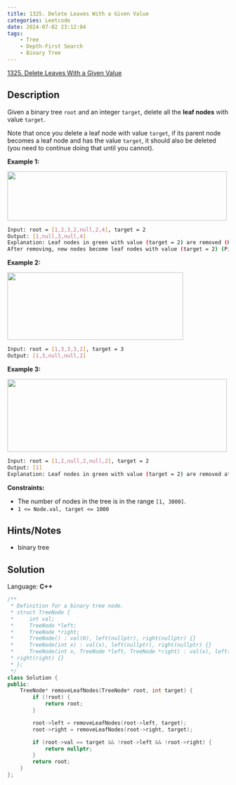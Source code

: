 ```yaml
---
title: 1325. Delete Leaves With a Given Value
categories: Leetcode
date: 2024-07-02 23:12:04
tags:
    - Tree
    - Depth-First Search
    - Binary Tree
---
```


[1325. Delete Leaves With a Given Value](https://leetcode.com/problems/delete-leaves-with-a-given-value/description/)

## Description

Given a binary tree `root` and an integer `target`, delete all the **leaf nodes**  with value `target`.

Note that once you delete a leaf node with value `target`, if its parent node becomes a leaf node and has the value `target`, it should also be deleted (you need to continue doing that until you cannot).

**Example 1:**

**<img alt="" src="https://assets.leetcode.com/uploads/2020/01/09/sample_1_1684.png" style="width: 500px; height: 112px;">**

```bash
Input: root = [1,2,3,2,null,2,4], target = 2
Output: [1,null,3,null,4]
Explanation: Leaf nodes in green with value (target = 2) are removed (Picture in left).
After removing, new nodes become leaf nodes with value (target = 2) (Picture in center).
```

**Example 2:**

**<img alt="" src="https://assets.leetcode.com/uploads/2020/01/09/sample_2_1684.png" style="width: 400px; height: 154px;">**

```bash
Input: root = [1,3,3,3,2], target = 3
Output: [1,3,null,null,2]
```

**Example 3:**

**<img alt="" src="https://assets.leetcode.com/uploads/2020/01/15/sample_3_1684.png" style="width: 500px; height: 166px;">**

```bash
Input: root = [1,2,null,2,null,2], target = 2
Output: [1]
Explanation: Leaf nodes in green with value (target = 2) are removed at each step.
```

**Constraints:**

- The number of nodes in the tree is in the range `[1, 3000]`.
- `1 <= Node.val, target <= 1000`

## Hints/Notes

- binary tree

## Solution

Language: **C++**

```C++
/**
 * Definition for a binary tree node.
 * struct TreeNode {
 *     int val;
 *     TreeNode *left;
 *     TreeNode *right;
 *     TreeNode() : val(0), left(nullptr), right(nullptr) {}
 *     TreeNode(int x) : val(x), left(nullptr), right(nullptr) {}
 *     TreeNode(int x, TreeNode *left, TreeNode *right) : val(x), left(left),
 * right(right) {}
 * };
 */
class Solution {
public:
    TreeNode* removeLeafNodes(TreeNode* root, int target) {
        if (!root) {
            return root;
        }

        root->left = removeLeafNodes(root->left, target);
        root->right = removeLeafNodes(root->right, target);

        if (root->val == target && !root->left && !root->right) {
            return nullptr;
        }
        return root;
    }
};
```

